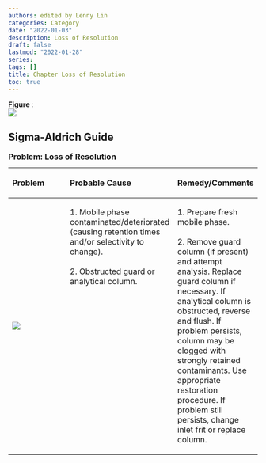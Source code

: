 ```yaml
---
authors: edited by Lenny Lin
categories: Category
date: "2022-01-03"
description: Loss of Resolution
draft: false
lastmod: "2022-01-28"
series: 
tags: []
title: Chapter Loss of Resolution
toc: true
---
```


<figcaption><b>Figure </b>: </figcaption>
<img src = "/docs/images/"/>



<!--more-->

## Sigma-Aldrich Guide

<table style="width:100%;">
  <caption style="text-align:left", align = "top"><b>Problem: Loss of Resolution</b></caption>
  <colgroup>
    <col style="width: 34%" /><col style="width: 33%" /><col style="width: 33%" />
  </colgroup>
  <thead>
  <tr style="text-align:left" class="header">
    <th><p>Problem</p></th><th><p>Probable Cause</p></th><th><p>Remedy/Comments</p></th>
  </tr>
  </thead>
  <tbody>
    <tr class="odd">
      <td VALIGN=Middle ><p>
      <img src = "/docs/images/Screenshot 2022-01-28 095630.png"/>
      </p></td>
      <td VALIGN=TOP ><p>
        1. Mobile phase contaminated/deteriorated (causing retention times and/or selectivity to change).<br />
        <br />
        2. Obstructed guard or analytical column.
      </p></td>
      <td VALIGN=TOP ><p>
        1. Prepare fresh mobile phase.<br />
        <br />
        2. Remove guard column (if present) and attempt analysis. Replace guard column if necessary. If analytical column is obstructed, reverse and flush. If problem persists, column may be clogged with strongly retained contaminants. Use appropriate restoration procedure. If problem still persists, change inlet frit or replace column.
      </p></td>
    </tr>
  </tbody>
</table>